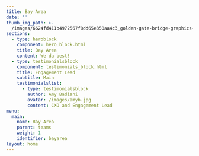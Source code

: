 ```yaml
---
title: Bay Area
date: ''
thumb_img_path: >-
  /images/6624fd411b4972567f8dd65e350aa4c3_golden-gate-bridge-graphics-svg-dxf-eps-png-cdr-ai-pdf-vector-art-_1500-1500.jpeg
sections:
  - type: heroblock
    component: hero_block.html
    title: Bay Area
    content: We da best!
  - type: testimonialsblock
    component: testimonials_block.html
    title: Engagement Lead
    subtitle: Main
    testimonialslist:
      - type: testimonialsblock
        author: Amy Badiani
        avatar: /images/amyb.jpg
        content: CXO and Engagement Lead
menu:
  main:
    name: Bay Area
    parent: teams
    weight: 1
    identifier: bayarea
layout: home
---
```


